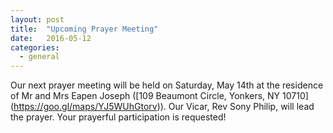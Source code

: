 ```yaml
---
layout: post
title:  "Upcoming Prayer Meeting"
date:   2016-05-12
categories: 
  - general
---
```


Our next prayer meeting will be held on Saturday, May 14th at the residence of Mr and Mrs Eapen Joseph ([109 Beaumont Circle, Yonkers, NY 10710] (https://goo.gl/maps/YJ5WUhGtorv)).  Our Vicar, Rev Sony Philip, will lead the prayer.  Your prayerful participation is requested!
